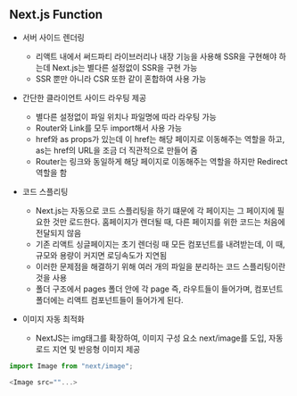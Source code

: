 ## Next.js Function

- 서버 사이드 렌더링

  - 리액트 내에서 써드파티 라이브러리나 내장 기능을 사용해 SSR을 구현해야 하는데 Next.js는 별다른 설정없이 SSR을 구현 가능
  - SSR 뿐만 아니라 CSR 또한 같이 혼합하여 사용 가능

- 간단한 클라이언트 사이드 라우팅 제공

  - 별다른 설정없이 파일 위치나 파일명에 따라 라우팅 가능
  - Router와 Link를 모두 import해서 사용 가능
  - href와 as props가 있는데 이 href는 해당 페이지로 이동해주는 역할을 하고, as는 href의 URL을 조금 더 직관적으로 만들어 줌
  - Router는 링크와 동일하게 해당 페이지로 이동해주는 역할을 하지만 Redirect 역할을 함

- 코드 스플리팅

  - Next.js는 자동으로 코드 스플리팅을 하기 떄문에 각 페이지는 그 페이지에 필요한 것만 로드한다. 홈페이지가 렌더될 때, 다른 페이지를 위한 코드는 처음에 전달되지 않음
  - 기존 리액트 싱글페이지는 초기 렌더링 때 모든 컴포넌트를 내려받는데, 이 때, 규모와 용량이 커지면 로딩속도가 지연됨
  - 이러한 문제점을 해결하기 위해 여러 개의 파일을 분리하는 코드 스플리팅이란 것을 사용
  - 폴더 구조에서 pages 폴더 안에 각 page 즉, 라우트들이 들어가며, 컴포넌트 폴더에는 리액트 컴포넌트들이 들어가게 된다.

- 이미지 자동 최적화
  - NextJS는 img태그를 확장하여, 이미지 구성 요소 next/image를 도입, 자동 로드 지연 및 반응형 이미지 제공

```Javascript
import Image from "next/image";

<Image src=""...>

```
